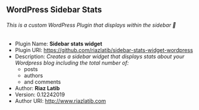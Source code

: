 ## WordPress Sidebar Stats
###### This is a custom WordPress Plugin that displays within the sidebar 🥑

- Plugin Name: **Sidebar stats widget**
- Plugin URI: https://github.com/riazlatib/sidebar-stats-widget-wordpress
- Description: _Creates a sidebar widget that displays stats about your Wordpress blog including the total number of:_
  - posts
  - authors
  - and comments
- Author: **Riaz Latib**
- Version: 0.12242019
- Author URI: http://www.riazlatib.com
